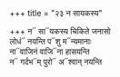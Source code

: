 +++
title = "२३ न सायकस्य"

+++
न᳓ सा᳓यकस्य चिकिते जनासो  
लोधं᳓ नयन्ति प᳓शु म᳓न्यमानाः  
ना᳓वाजिनं वाजि᳓ना हासयन्ति  
न᳓ गर्दभ᳓म् पुरो᳓ अ᳓श्वान् नयन्ति